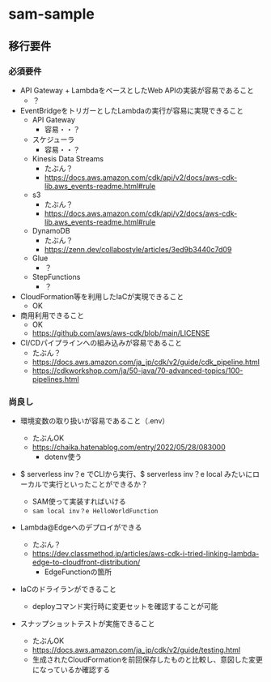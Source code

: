 # sam-sample

## 移行要件

### 必須要件

- API Gateway + LambdaをベースとしたWeb APIの実装が容易であること
  - ？
- EventBridgeをトリガーとしたLambdaの実行が容易に実現できること
  - API Gateway
    - 容易・・？
  - スケジューラ
    - 容易・・？
  - Kinesis Data Streams
    - たぶん？
    - <https://docs.aws.amazon.com/cdk/api/v2/docs/aws-cdk-lib.aws_events-readme.html#rule>
  - s3
    - たぶん？
    - <https://docs.aws.amazon.com/cdk/api/v2/docs/aws-cdk-lib.aws_events-readme.html#rule>
  - DynamoDB
    - たぶん？
    - <https://zenn.dev/collabostyle/articles/3ed9b3440c7d09>
  - Glue
    - ？
  - StepFunctions
    - ？
- CloudFormation等を利用したIaCが実現できること
  - OK
- 商用利用できること
  - OK
  - <https://github.com/aws/aws-cdk/blob/main/LICENSE>
- CI/CDパイプラインへの組み込みが容易であること
  - たぶん？
  - <https://docs.aws.amazon.com/ja_jp/cdk/v2/guide/cdk_pipeline.html>
  - <https://cdkworkshop.com/ja/50-java/70-advanced-topics/100-pipelines.html>

### 尚良し

- 環境変数の取り扱いが容易であること（.env）
  - たぶんOK
  - <https://chaika.hatenablog.com/entry/2022/05/28/083000>
    - dotenv使う
- $ serverless inv？e でCLIから実行、$ serverless inv？e local みたいにローカルで実行といったことができるか？
  - SAM使って実装すればいける
  - `sam local inv？e HelloWorldFunction`
- Lambda@Edgeへのデプロイができる
  - たぶん？
  - <https://dev.classmethod.jp/articles/aws-cdk-i-tried-linking-lambda-edge-to-cloudfront-distribution/>
    - EdgeFunctionの箇所
- IaCのドライランができること
  - deployコマンド実行時に変更セットを確認することが可能

- スナップショットテストが実施できること
  - たぶんOK
  - <https://docs.aws.amazon.com/ja_jp/cdk/v2/guide/testing.html>
  - 生成されたCloudFormationを前回保存したものと比較し、意図した変更になっているか確認する

